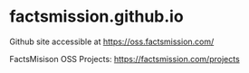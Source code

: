 # factsmission.github.io

Github site accessible at https://oss.factsmission.com/

FactsMisison OSS Projects: https://factsmission.com/projects
